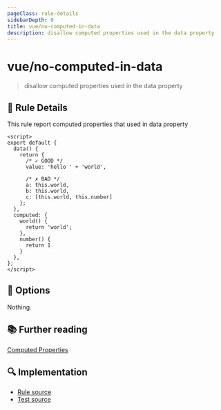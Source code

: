 ```yaml
---
pageClass: rule-details
sidebarDepth: 0
title: vue/no-computed-in-data
description: disallow computed properties used in the data property
---
```

# vue/no-computed-in-data
> disallow computed properties used in the data property

## :book: Rule Details

This rule report computed properties that used in data property

<eslint-code-block :rules="{'vue/no-computed-in-data': ['error']}">

```vue
<script>
export default {
  data() {
    return {
      /* ✓ GOOD */
      value: 'hello ' + 'world',

      /* ✗ BAD */
      a: this.world,
      b: this.world,
      c: [this.world, this.number]
    };
  },
  computed: {
    world() {
      return 'world';
    },
    number() {
      return 1
    }
  },
};
</script>
```

</eslint-code-block>

## :wrench: Options

Nothing.

## :books: Further reading

[Computed Properties](https://vuejs.org/v2/guide/computed.html#Computed-Caching-vs-Methods)

## :mag: Implementation

- [Rule source](https://github.com/vuejs/eslint-plugin-vue/blob/master/lib/rules/no-computed-in-data.js)
- [Test source](https://github.com/vuejs/eslint-plugin-vue/blob/master/tests/lib/rules/no-computed-in-data.js)
